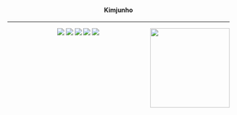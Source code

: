 <!-- <a href="https://github.com/junhoKim-iib/github-readme-stats">
  <img height="180em" src="https://github-readme-stats.vercel.app/api/top-langs/?username=junhoKim-iib&layout=compact" />
</a> -->





<div align="center">
  
  #### Kimjunho 
  ---

 <a href="https://github.com/junhoKim-iib/github-readme-stats">
  <img height="180em" align="right" src="https://github-readme-stats.vercel.app/api?username=junhoKim-iib&count_private=true&theme=onedark&layout=compact" >
</a>
<!-- skills -->
<img src="https://img.shields.io/badge/python-4479A1?style=flat&logo=python&logoColor=white"/>  <img src="https://img.shields.io/badge/Django-092E20?style=flat&logo=Django&logoColor=white">  <img src="https://img.shields.io/badge/Flask-000000?style=flat&logo=Flask&logoColor=white">  <img src="https://img.shields.io/badge/Postgresql-4169E1?style=flat&logo=Postgresql&logoColor=white"/>  <img src="https://img.shields.io/badge/MySQL-4479A1?style=flat&logo=mysql&logoColor=white"/>  


</div>
